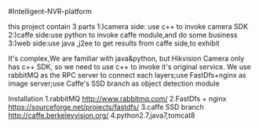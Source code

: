 #Intelligent-NVR-platform

 this project contain 3 parts
    1:)camera side: use c++ to invoke camera SDK
    2:)caffe side:use python to invoke caffe module,and do some business
    3:)web side:use java ,j2ee to get results from caffe side,to exhibit
   
 It's complex,We are  familiar with java&python, but Hikvision Camera  only has c++  SDK, so  we need to use c++ to invoke it's original service. 
 We use rabbitMQ as the RPC server to connect  each layers;use FastDfs+nginx as image server;use Caffe's SSD branch as object detection module
 
Installation
    1.rabbitMQ http://www.rabbitmq.com/
    2.FastDfs + nginx https://sourceforge.net/projects/fastdfs/
    3.caffe SSD branch http://caffe.berkeleyvision.org/
    4.python2.7,java7,tomcat8
    
 




    
    
